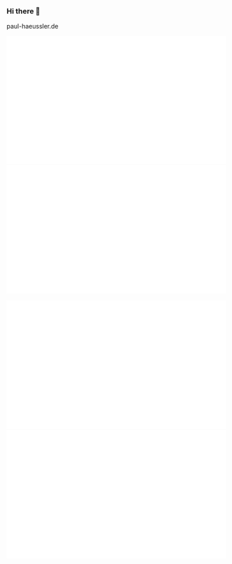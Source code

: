 ### Hi there 👋

paul-haeussler.de


![](https://raw.githubusercontent.com/PaulHaeussler/github-stats/master/generated/overview.svg#gh-dark-mode-only)
![](https://raw.githubusercontent.com/PaulHaeussler/github-stats/master/generated/overview.svg#gh-light-mode-only)

![](https://raw.githubusercontent.com/PaulHaeussler/github-stats/master/generated/languages.svg#gh-dark-mode-only)
![](https://raw.githubusercontent.com/PaulHaeussler/github-stats/master/generated/languages.svg#gh-light-mode-only)
